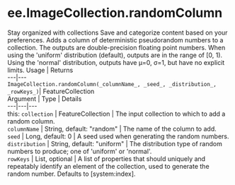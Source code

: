  
#  ee.ImageCollection.randomColumn
Stay organized with collections  Save and categorize content based on your preferences. 
Adds a column of deterministic pseudorandom numbers to a collection. The outputs are double-precision floating point numbers. When using the 'uniform' distribution (default), outputs are in the range of [0, 1). Using the 'normal' distribution, outputs have μ=0, σ=1, but have no explicit limits. Usage | Returns  
---|---  
`ImageCollection.randomColumn(_columnName_, _seed_, _distribution_, _rowKeys_)`|  FeatureCollection  
Argument | Type | Details  
---|---|---  
this: `collection` | FeatureCollection | The input collection to which to add a random column.  
`columnName` | String, default: "random" | The name of the column to add.  
`seed` | Long, default: 0 | A seed used when generating the random numbers.  
`distribution` | String, default: "uniform" | The distribution type of random numbers to produce; one of 'uniform' or 'normal'.  
`rowKeys` | List, optional | A list of properties that should uniquely and repeatably identify an element of the collection, used to generate the random number. Defaults to [system:index].  
